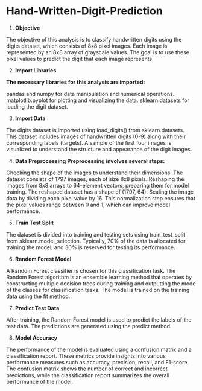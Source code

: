 # Hand-Written-Digit-Prediction
1. **Objective**

  The objective of this analysis is to classify handwritten digits using the digits dataset, which consists of 8x8 pixel images. Each image is represented by an 8x8 array of grayscale values. The goal is to use these pixel values to predict the digit that each image represents.

2. **Import Libraries**

  **The necessary libraries for this analysis are imported:**

  pandas and numpy for data manipulation and numerical operations.
  matplotlib.pyplot for plotting and visualizing the data.
  sklearn.datasets for loading the digit dataset.

3. **Import Data**

  The digits dataset is imported using load_digits() from sklearn.datasets. This dataset includes images of handwritten digits (0-9) along with their corresponding labels (targets). A sample of the first four images is visualized to understand the structure and appearance of the digit images.

4. **Data Preprocessing**
  **Preprocessing involves several steps:**

  Checking the shape of the images to understand their dimensions. The dataset consists of 1797 images, each of size 8x8 pixels.
  Reshaping the images from 8x8 arrays to 64-element vectors, preparing them for model training. The reshaped dataset has a shape of (1797, 64).
  Scaling the image data by dividing each pixel value by 16. This normalization step ensures that the pixel values range between 0 and 1, which can improve model performance.

5. **Train Test Split**

  The dataset is divided into training and testing sets using train_test_split from sklearn.model_selection. Typically, 70% of the data is allocated for training the model, and 30% is reserved for testing its performance.

6. **Random Forest Model**

  A Random Forest classifier is chosen for this classification task. The Random Forest algorithm is an ensemble learning method that operates by constructing multiple decision trees during training and outputting the mode of the classes for classification tasks. The model is trained on the training data using the fit method.

7. **Predict Test Data**

  After training, the Random Forest model is used to predict the labels of the test data. The predictions are generated using the predict method.

8. **Model Accuracy**

  The performance of the model is evaluated using a confusion matrix and a classification report. These metrics provide insights into various performance measures such as accuracy, precision, recall, and F1-score. The confusion matrix shows the number of correct and incorrect predictions, while the classification report summarizes the overall performance of the model.
